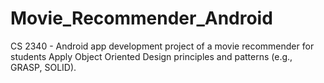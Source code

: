 # Movie_Recommender_Android
CS 2340 - Android app development project of a movie recommender for students
Apply Object Oriented Design principles and patterns (e.g., GRASP, SOLID).
